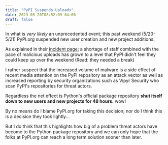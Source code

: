 ```yaml
---
title: "PyPI Suspends Uploads"
date: 2023-05-20T08:52:09-04:00
draft: false
---
```

In what is *very likely* an unprecedented event; this past weekend (5/20-5/21)
PyPI.org suspended new user creation and new project additions.

As explained in their [incident page:](https://status.python.org/incidents/qy2t9mjjcc7g)
a shortage of staff combined with the pace of malicious uploads has grown to a level that
PyPI didn't feel they could keep up over the weekend (Read: they needed a break)

I rather suspect that the increased volume of malware is a side effect of recent media attention on
the PyPI repository as an attack vector as well as increased reporting by security organizations
such as Vipyr Security who scan PyPI's repositories for threat actors.

Regardless the net effect is
Python's official package repository **shut itself down to new users and new projects for 48 hours.**
wow!

By no means do I blame PyPI.org for taking this decision; nor do I think this is a decision they took lightly...

But I do think that this highlights how big of a problem threat actors have become to the Python package repository
and we can only hope that the folks at PyPI.org can reach a long term solution sooner than later.

